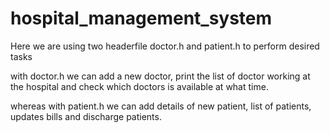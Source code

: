 # hospital_management_system

Here we are using two headerfile doctor.h and patient.h to perform desired tasks

with doctor.h we can add a new doctor, print the list of doctor working at the hospital and check which doctors is available at what time.

whereas with patient.h we can add details of new patient, list of patients, updates bills and discharge patients.
